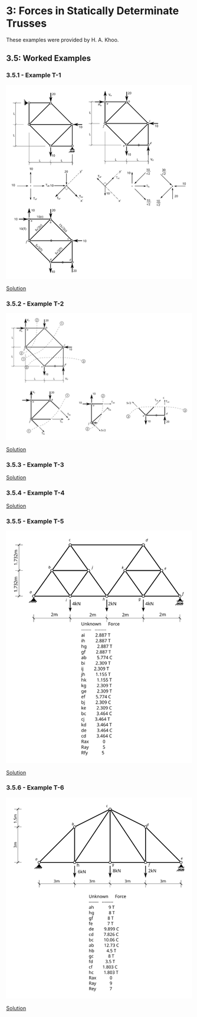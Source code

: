 # 3: Forces in Statically Determinate Trusses

<div class="admonition note">
   These examples were provided by H. A. Khoo.
</div>

## 3.5: Worked Examples

### 3.5.1 - Example T-1

![Figure](../../images/sdtrusses/equilibrium/eg/Example-T1.svg)

[Solution](../../images/sdtrusses/equilibrium/eg/Example-T1.pdf)

### 3.5.2 - Example T-2

![Figure](../../images/sdtrusses/equilibrium/eg/Example-T2.svg)

[Solution](../../images/sdtrusses/equilibrium/eg/Example-T2.pdf)

### 3.5.3 - Example T-3

[Solution](../../images/sdtrusses/equilibrium/eg/Example-T3.pdf)

### 3.5.4 - Example T-4

[Solution](../../images/sdtrusses/equilibrium/eg/Example-T4.pdf)

### 3.5.5 - Example T-5

![Figure](../../images/sdtrusses/equilibrium/eg/Example-T5.svg)

[Solution](../../images/sdtrusses/equilibrium/eg/Example-T5.pdf)

### 3.5.6 - Example T-6

![Figure](../../images/sdtrusses/equilibrium/eg/Example-T6.svg)

[Solution](../../images/sdtrusses/equilibrium/eg/Example-T6.pdf)
